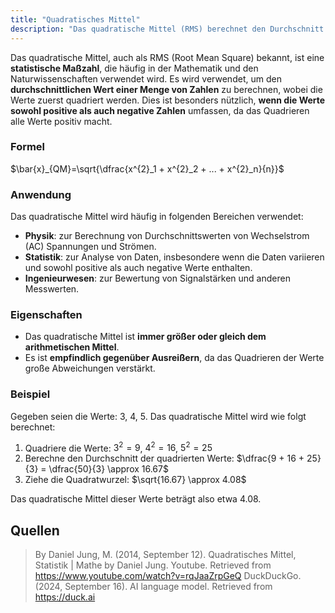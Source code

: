 ```yaml
---
title: "Quadratisches Mittel"
description: "Das quadratische Mittel (RMS) berechnet den Durchschnitt durch Quadrieren der Werte. Es wird in Physik, Statistik und Ingenieurwesen verwendet. Es ist größer als das arithmetische Mittel und empfindlich gegenüber Ausreißern."
---
```


Das quadratische Mittel, auch als RMS (Root Mean Square) bekannt, ist eine **statistische Maßzahl**, die häufig in der Mathematik und den Naturwissenschaften verwendet wird. Es wird verwendet, um den **durchschnittlichen Wert einer Menge von Zahlen** zu berechnen, wobei die Werte zuerst quadriert werden. Dies ist besonders nützlich, **wenn die Werte sowohl positive als auch negative Zahlen** umfassen, da das Quadrieren alle Werte positiv macht.

### Formel
$\bar{x}_{QM}=\sqrt{\dfrac{x^{2}_1 + x^{2}_2 + ... + x^{2}_n}{n}}$

### Anwendung
Das quadratische Mittel wird häufig in folgenden Bereichen verwendet:
- **Physik**: zur Berechnung von Durchschnittswerten von Wechselstrom (AC) Spannungen und Strömen.
- **Statistik**: zur Analyse von Daten, insbesondere wenn die Daten variieren und sowohl positive als auch negative Werte enthalten.
- **Ingenieurwesen**: zur Bewertung von Signalstärken und anderen Messwerten.

### Eigenschaften
- Das quadratische Mittel ist **immer größer oder gleich dem arithmetischen Mittel**.
- Es ist **empfindlich gegenüber Ausreißern**, da das Quadrieren der Werte große Abweichungen verstärkt.

### Beispiel
Gegeben seien die Werte: 3, 4, 5. Das quadratische Mittel wird wie folgt berechnet:

1. Quadriere die Werte: $3^2 = 9$, $4^2 = 16$, $5^2 = 25$
2. Berechne den Durchschnitt der quadrierten Werte: $\dfrac{9 + 16 + 25}{3} = \dfrac{50}{3} \approx 16.67$
3. Ziehe die Quadratwurzel: $\sqrt{16.67} \approx 4.08$

Das quadratische Mittel dieser Werte beträgt also etwa 4.08.

## Quellen

> By Daniel Jung, M. (2014, September 12). Quadratisches Mittel, Statistik | Mathe by Daniel Jung. Youtube. Retrieved from https://www.youtube.com/watch?v=rqJaaZrpGeQ
> DuckDuckGo. (2024, September 16). AI language model. Retrieved from https://duck.ai
